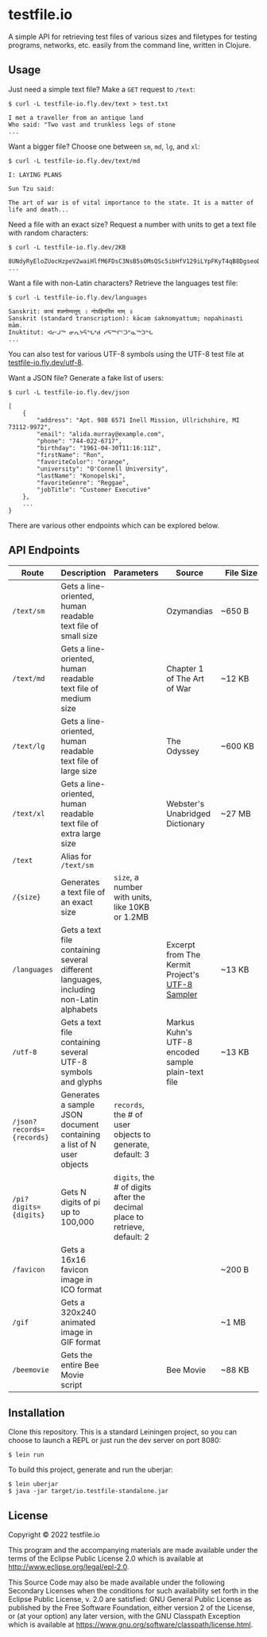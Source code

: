 # testfile.io

A simple API for retrieving test files of various sizes and filetypes for testing programs, networks, etc. easily from the command line, written in Clojure.

## Usage

Just need a simple text file? Make a `GET` request to `/text`:

    $ curl -L testfile-io.fly.dev/text > test.txt

    I met a traveller from an antique land
    Who said: "Two vast and trunkless legs of stone
    ...

Want a bigger file? Choose one between `sm`, `md`, `lg`, and `xl`:

    $ curl -L testfile-io.fly.dev/text/md

    I: LAYING PLANS

    Sun Tzu said:

    The art of war is of vital importance to the state. It is a matter of life and death...

Need a file with an exact size? Request a number with units to get a text file with random characters:

    $ curl -L testfile-io.fly.dev/2KB

    8UNdyRyEloZUocHzpeV2waiHlfM6FDsC3NsB5sOMsQSc5ibHfV129iLYpFKyT4qB8DgseoD2YgdLExF
    ...

Want a file with non-Latin characters? Retrieve the languages test file:

    $ curl -L testfile-io.fly.dev/languages

    Sanskrit: काचं शक्नोम्यत्तुम् । नोपहिनस्ति माम् ॥
    Sanskrit (standard transcription): kācaṃ śaknomyattum; nopahinasti mām.
    Inuktitut: ᐊᓕᒍᖅ ᓂᕆᔭᕌᖓᒃᑯ ᓱᕋᙱᑦᑐᓐᓇᖅᑐᖓ
    ...

You can also test for various UTF-8 symbols using the UTF-8 test file at [testfile-io.fly.dev/utf-8](http://testfile-io.fly.dev/utf-8).

Want a JSON file? Generate a fake list of users:

    $ curl -L testfile-io.fly.dev/json

    [
        {
            "address": "Apt. 988 6571 Inell Mission, Ullrichshire, MI 73112-9972",
            "email": "alida.murray@example.com",
            "phone": "744-022-6717",
            "birthday": "1961-04-30T11:16:11Z",
            "firstName": "Ron",
            "favoriteColor": "orange",
            "university": "O'Connell University",
            "lastName": "Konopelski",
            "favoriteGenre": "Reggae",
            "jobTitle": "Customer Executive"
        },
        ...
    }

There are various other endpoints which can be explored below.

## API Endpoints

| Route | Description | Parameters | Source | &nbsp;&nbsp;File&nbsp;Size&nbsp;&nbsp; | Link |
| --- | --- | --- | --- | --- | --- |
| `/text/sm` | Gets a line-oriented, human readable text file of small size |  | Ozymandias | ~650 B | [Link](http://testfile-io.fly.dev/text/sm) |
| `/text/md` | Gets a line-oriented, human readable text file of medium size |  | Chapter 1 of The Art of War | ~12 KB | [Link](http://testfile-io.fly.dev/text/md) |
| `/text/lg` | Gets a line-oriented, human readable text file of large size |  | The Odyssey | ~600 KB | [Link](http://testfile-io.fly.dev/text/lg) |
| `/text/xl` | Gets a line-oriented, human readable text file of extra large size |  | Webster's Unabridged Dictionary | ~27 MB | [Link](http://testfile-io.fly.dev/text/xl) |
| `/text` | Alias for `/text/sm` |  |  |  | [Link](http://testfile-io.fly.dev/text) |
| `/{size}` | Generates a text file of an exact size | `size`, a number with units, like 10KB or 1.2MB |  |  | [Link](http://testfile-io.fly.dev/2.1KB) |
| `/languages` | Gets a text file containing several different languages, including non-Latin alphabets |  | Excerpt from The Kermit Project's [UTF-8 Sampler](https://kermitproject.org/utf8.html) | ~13 KB | [Link](http://testfile-io.fly.dev/languages) |
| `/utf-8` | Gets a text file containing several UTF-8 symbols and glyphs |  | Markus Kuhn's UTF-8 encoded sample plain-text file | ~13 KB | [Link](http://testfile-io.fly.dev/utf-8) |
| `/json?records={records}` | Generates a sample JSON document containing a list of N user objects | `records`, the # of user objects to generate, default: 3 |  |  | [Link](http://testfile-io.fly.dev/json) |
| `/pi?digits={digits}` | Gets N digits of pi up to 100,000 | `digits`, the # of digits after the decimal place to retrieve, default: 2 |  |  | [Link](http://testfile-io.fly.dev/pi?digits=25) |
| `/favicon` | Gets a 16x16 favicon image in ICO format |  |  | ~200 B | [Link](http://testfile-io.fly.dev/favicon) |
| `/gif` | Gets a 320x240 animated image in GIF format |  |  | ~1 MB | [Link](http://testfile-io.fly.dev/gif) |
| `/beemovie` | Gets the entire Bee Movie script |  | Bee Movie | ~88 KB | [Link](http://testfile-io.fly.dev/beemovie) |

## Installation

Clone this repository. This is a standard Leiningen project, so you can choose to launch a REPL or just run the dev server on port 8080:

    $ lein run

To build this project, generate and run the uberjar:

    $ lein uberjar
    $ java -jar target/io.testfile-standalone.jar

## License

Copyright © 2022 testfile.io

This program and the accompanying materials are made available under the
terms of the Eclipse Public License 2.0 which is available at
http://www.eclipse.org/legal/epl-2.0.

This Source Code may also be made available under the following Secondary
Licenses when the conditions for such availability set forth in the Eclipse
Public License, v. 2.0 are satisfied: GNU General Public License as published by
the Free Software Foundation, either version 2 of the License, or (at your
option) any later version, with the GNU Classpath Exception which is available
at https://www.gnu.org/software/classpath/license.html.
